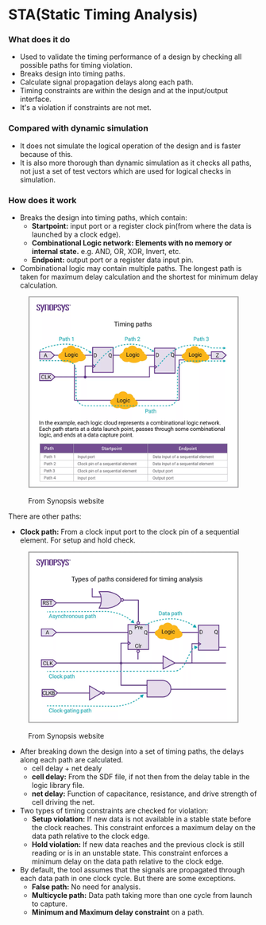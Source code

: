 # STA(Static Timing Analysis)

### What does it do

* Used to validate the timing performance of a design by checking all possible paths for timing violation.
* Breaks design into timing paths.
* Calculate signal propagation delays along each path.
* Timing constraints are within the design and at the input/output interface.
* It's a violation if constraints are not met.

### Compared with dynamic simulation

* It does not simulate the logical operation of the design and is faster because of this.
* It is also more thorough than dynamic simulation as it checks all paths, not just a set of test vectors which are used for logical checks in simulation.

### How does it work

* Breaks the design into timing paths, which contain:
  * **Startpoint:** input port or a register clock pin(from where the data is launched by a clock edge).
  * **Combinational Logic network: Elements with no memory or internal state.** e.g. AND, OR, XOR, Invert, etc.
  * **Endpoint:** output port or a register data input pin.
* Combinational logic may contain multiple paths. The longest path is taken for maximum delay calculation and the shortest for minimum delay calculation.

<figure><img src="../../.gitbook/assets/image (7).png" alt=""><figcaption><p>From Synopsis website</p></figcaption></figure>

There are other paths:

* **Clock path:** From a clock input port to the clock pin of a sequential element. For setup and hold check.

<figure><img src="../../.gitbook/assets/image (2).png" alt=""><figcaption><p>From Synopsis website</p></figcaption></figure>

* After breaking down the design into a set of timing paths, the delays along each path are calculated.
  * cell delay + net dealy
  * **cell delay:** From the SDF file, if not then from the delay table in the logic library file.
  * **net delay:** Function of capacitance, resistance, and drive strength of cell driving the net.
* Two types of timing constraints are checked for violation:
  * **Setup violation:** If new data is not available in a stable state before the clock reaches. This constraint enforces a maximum delay on the data path relative to the clock edge.
  * **Hold violation:** If new data reaches and the previous clock is still reading or is in an unstable state. This constraint enforces a minimum delay on the data path relative to the clock edge.
* By default, the tool assumes that the signals are propagated through each data path in one clock cycle. But there are some exceptions.
  * **False path:** No need for analysis.
  * **Multicycle path:** Data path taking more than one cycle from launch to capture.
  * **Minimum and Maximum delay constraint** on a path.
